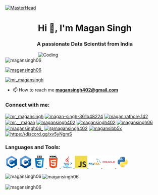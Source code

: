 [![MasterHead](https://miro.medium.com/v2/resize:fit:1358/1*dBPwuC3Dh2WWFFYTwogTMA.gif)](https://rishavchanda.io)
<h1 align="center">Hi 👋, I'm Magan Singh</h1>
<h3 align="center">A passionate Data Scientist from India</h3>
<img align="right" alt="Coding" width="400" src="https://cdn.dribbble.com/users/1162077/screenshots/3848914/programmer.gif">

<p align="left"> <img src="https://komarev.com/ghpvc/?username=magansingh06&label=Profile%20views&color=0e75b6&style=flat" alt="magansingh06" /> </p>

<p align="left"> <a href="https://github.com/ryo-ma/github-profile-trophy"><img src="https://github-profile-trophy.vercel.app/?username=magansingh06" alt="magansingh06" /></a> </p>

<p align="left"> <a href="https://twitter.com/mr_magansingh" target="blank"><img src="https://img.shields.io/twitter/follow/mr_magansingh?logo=twitter&style=for-the-badge" alt="mr_magansingh" /></a> </p>

- 📫 How to reach me **magansingh402@gmail.com**

<h3 align="left">Connect with me:</h3>
<p align="left">
<a href="https://twitter.com/mr_magansingh" target="blank"><img align="center" src="https://raw.githubusercontent.com/rahuldkjain/github-profile-readme-generator/master/src/images/icons/Social/twitter.svg" alt="mr_magansingh" height="30" width="40" /></a>
<a href="https://linkedin.com/in/magan-singh-361b48224" target="blank"><img align="center" src="https://raw.githubusercontent.com/rahuldkjain/github-profile-readme-generator/master/src/images/icons/Social/linked-in-alt.svg" alt="magan-singh-361b48224" height="30" width="40" /></a>
<a href="https://fb.com/magan.rathore.142" target="blank"><img align="center" src="https://raw.githubusercontent.com/rahuldkjain/github-profile-readme-generator/master/src/images/icons/Social/facebook.svg" alt="magan.rathore.142" height="30" width="40" /></a>
<a href="https://instagram.com/mr.__magan" target="blank"><img align="center" src="https://raw.githubusercontent.com/rahuldkjain/github-profile-readme-generator/master/src/images/icons/Social/instagram.svg" alt="mr.__magan" height="30" width="40" /></a>
<a href="https://www.codechef.com/users/magansingh402" target="blank"><img align="center" src="https://cdn.jsdelivr.net/npm/simple-icons@3.1.0/icons/codechef.svg" alt="magansingh402" height="30" width="40" /></a>
<a href="https://www.hackerrank.com/magansingh402" target="blank"><img align="center" src="https://raw.githubusercontent.com/rahuldkjain/github-profile-readme-generator/master/src/images/icons/Social/hackerrank.svg" alt="magansingh402" height="30" width="40" /></a>
<a href="https://codeforces.com/profile/magansingh06" target="blank"><img align="center" src="https://raw.githubusercontent.com/rahuldkjain/github-profile-readme-generator/master/src/images/icons/Social/codeforces.svg" alt="magansingh06" height="30" width="40" /></a>
<a href="https://www.leetcode.com/magansingh06_" target="blank"><img align="center" src="https://raw.githubusercontent.com/rahuldkjain/github-profile-readme-generator/master/src/images/icons/Social/leet-code.svg" alt="magansingh06_" height="30" width="40" /></a>
<a href="https://www.hackerearth.com/@magansingh402" target="blank"><img align="center" src="https://raw.githubusercontent.com/rahuldkjain/github-profile-readme-generator/master/src/images/icons/Social/hackerearth.svg" alt="@magansingh402" height="30" width="40" /></a>
<a href="https://auth.geeksforgeeks.org/user/magansibb5x" target="blank"><img align="center" src="https://raw.githubusercontent.com/rahuldkjain/github-profile-readme-generator/master/src/images/icons/Social/geeks-for-geeks.svg" alt="magansibb5x" height="30" width="40" /></a>
<a href="https://discord.gg/https://discord.gg/xv5yNgmS" target="blank"><img align="center" src="https://raw.githubusercontent.com/rahuldkjain/github-profile-readme-generator/master/src/images/icons/Social/discord.svg" alt="https://discord.gg/xv5yNgmS" height="30" width="40" /></a>
</p>

<h3 align="left">Languages and Tools:</h3>
<p align="left"> <a href="https://www.cprogramming.com/" target="_blank" rel="noreferrer"> <img src="https://raw.githubusercontent.com/devicons/devicon/master/icons/c/c-original.svg" alt="c" width="40" height="40"/> </a> <a href="https://www.w3schools.com/cpp/" target="_blank" rel="noreferrer"> <img src="https://raw.githubusercontent.com/devicons/devicon/master/icons/cplusplus/cplusplus-original.svg" alt="cplusplus" width="40" height="40"/> </a> <a href="https://www.w3schools.com/css/" target="_blank" rel="noreferrer"> <img src="https://raw.githubusercontent.com/devicons/devicon/master/icons/css3/css3-original-wordmark.svg" alt="css3" width="40" height="40"/> </a> <a href="https://www.w3.org/html/" target="_blank" rel="noreferrer"> <img src="https://raw.githubusercontent.com/devicons/devicon/master/icons/html5/html5-original-wordmark.svg" alt="html5" width="40" height="40"/> </a> <a href="https://www.java.com" target="_blank" rel="noreferrer"> <img src="https://raw.githubusercontent.com/devicons/devicon/master/icons/java/java-original.svg" alt="java" width="40" height="40"/> </a> <a href="https://developer.mozilla.org/en-US/docs/Web/JavaScript" target="_blank" rel="noreferrer"> <img src="https://raw.githubusercontent.com/devicons/devicon/master/icons/javascript/javascript-original.svg" alt="javascript" width="40" height="40"/> </a> <a href="https://www.mysql.com/" target="_blank" rel="noreferrer"> <img src="https://raw.githubusercontent.com/devicons/devicon/master/icons/mysql/mysql-original-wordmark.svg" alt="mysql" width="40" height="40"/> </a> <a href="https://www.oracle.com/" target="_blank" rel="noreferrer"> <img src="https://raw.githubusercontent.com/devicons/devicon/master/icons/oracle/oracle-original.svg" alt="oracle" width="40" height="40"/> </a> <a href="https://www.python.org" target="_blank" rel="noreferrer"> <img src="https://raw.githubusercontent.com/devicons/devicon/master/icons/python/python-original.svg" alt="python" width="40" height="40"/> </a> </p>

<p><img align="left" src="https://github-readme-stats.vercel.app/api/top-langs?username=magansingh06&show_icons=true&locale=en&layout=compact" alt="magansingh06" /></p>

<p>&nbsp;<img align="center" src="https://github-readme-stats.vercel.app/api?username=magansingh06&show_icons=true&locale=en" alt="magansingh06" /></p>

<p><img align="center" src="https://github-readme-streak-stats.herokuapp.com/?user=magansingh06&" alt="magansingh06" /></p>

